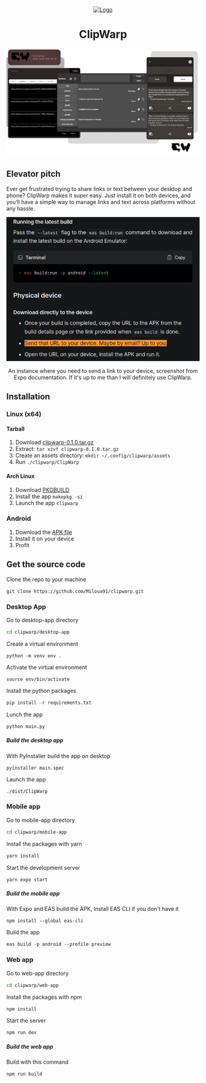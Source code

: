 <div align="center">
<a href="https://clipwarp.vercel.app" >
   <img src="./desktop-app/assets/cw.ico" alt="Logo" width="100" height="100">
</a>

# ClipWarp

[![product-screenshot]](https://clipwarp.vercel.app)

</div>

## Elevator pitch

Ever get frustrated trying to share links or text between your desktop and phone? ClipWarp makes it super easy. Just install it on both devices, and you’ll have a simple way to manage links and text across platforms without any hassle.

<div align="center">

![example-screenshot]

An instance where you need to send a link to your device, screenshot from Expo documentation. If it's up to me than I will definitely use ClipWarp.

</div>


## Installation

### Linux (x64)

#### Tarball

1. Download [clipwarp-0.1.0.tar.gz](https://github.com/Miloua91/clipwarp/releases/download/v0.1.0/clipwarp-0.1.0.tar.gz)
2. Extract: ```tar xzvf clipwarp-0.1.0.tar.gz```
3. Create an assets directory: ```mkdir ~/.config/clipwarp/assets```
4. Run ```./clipwarp/ClipWarp```

#### Arch Linux

1. Download [PKGBUILD](https://github.com/Miloua91/clipwarp/releases/download/v0.1.0/PKGBUILD)
2. Install the app ```makepkg -si```
3. Launch the app ```clipwarp```

### Android

1. Download the [APK file](https://github.com/Miloua91/clipwarp/releases/download/v0.1.0/clipwarp-0.1.0.apk)
2. Install it on your device
3. Profit

## Get the source code

Clone the repo to your machine

``` git
git clone https://github.com/Miloua91/clipwarp.git
```

### Desktop App

Go to desktop-app directory

``` sh
cd clipwarp/desktop-app
```

Create a virtual environment

```
python -m venv env .
```

Activate the virtual environment

```
source env/bin/activate
```

Install the python packages

``` python
pip install -r requirements.txt
```

Lunch the app

``` python
python main.py
```

##### Build the desktop app

With PyInstaller build the app on desktop

```
pyinstaller main.spec
```

Launch the app

```
./dist/ClipWarp
```

### Mobile app

Go to mobile-app directory

``` sh
cd clipwarp/mobile-app
```

Install the packages with yarn

``` sh 
yarn install
```

Start the development server 

``` sh 
yarn expo start
```

##### Build the mobile app

With Expo and EAS build the APK, Install EAS CLI if you don't have it

``` 
npm install --global eas-cli
```

Build the app 

```
eas build -p android --profile preview
```

### Web app

Go to web-app directory

``` sh
cd clipwarp/web-app
```

Install the packages with npm 

``` sh 
npm install
```

Start the server 

``` sh 
npm run dev
```

##### Build the web app

Build with this command

```
npm run build
```

[product-screenshot]: ./presentation.png
[example-screenshot]: ./example.png
